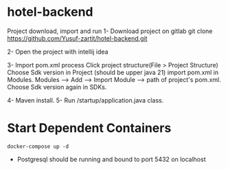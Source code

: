 # hotel-backend

Project download, import and run 
1- Download project on gitlab
git clone https://github.com/Yusuf-zartit/hotel-backend.git

2- Open the project with intellij idea

3- Import pom.xml process
    Click project structure(File > Project Structure)
    Choose Sdk version in Project (should be upper java 21)
    import pom.xml in Modules. Modules --> Add --> Import Module --> path of project's pom.xml.
    Choose Sdk version again in SDKs.
    
4- Maven install.
5- Run /startup/application.java class.


# Start Dependent Containers

```
docker-compose up -d
```


- Postgresql should be running and bound to port 5432 on localhost


